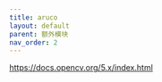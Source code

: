 ```yaml
---
title: aruco
layout: default
parent: 额外模块
nav_order: 2
---
```


https://docs.opencv.org/5.x/index.html